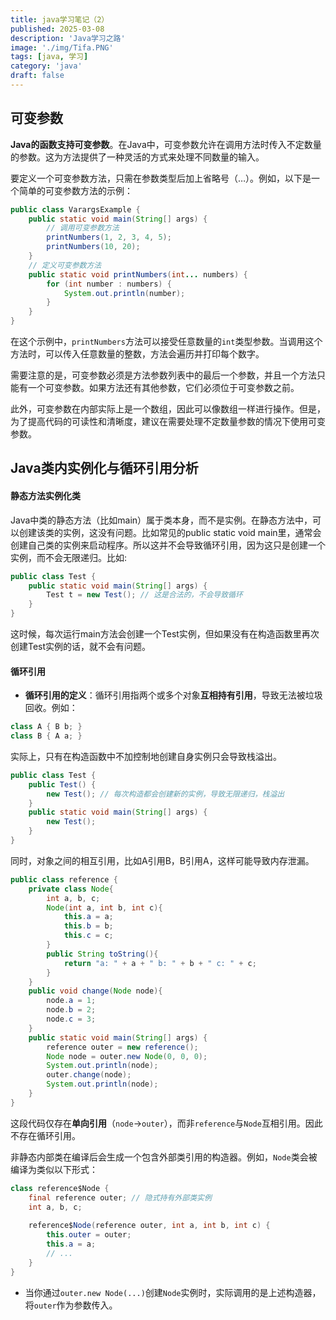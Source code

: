 ```yaml
---
title: java学习笔记（2）
published: 2025-03-08
description: 'Java学习之路'
image: './img/Tifa.PNG'
tags: [java, 学习]
category: 'java'
draft: false 
---
```



## 可变参数

**Java的函数支持可变参数**。在Java中，可变参数允许在调用方法时传入不定数量的参数。这为方法提供了一种灵活的方式来处理不同数量的输入。

要定义一个可变参数方法，只需在参数类型后加上省略号（…）。例如，以下是一个简单的可变参数方法的示例：

```java
public class VarargsExample {
    public static void main(String[] args) {
        // 调用可变参数方法
        printNumbers(1, 2, 3, 4, 5);
        printNumbers(10, 20);
    }
    // 定义可变参数方法
    public static void printNumbers(int... numbers) {
        for (int number : numbers) {
            System.out.println(number);
        }
    }
}
```

在这个示例中，`printNumbers`方法可以接受任意数量的`int`类型参数。当调用这个方法时，可以传入任意数量的整数，方法会遍历并打印每个数字。

需要注意的是，可变参数必须是方法参数列表中的最后一个参数，并且一个方法只能有一个可变参数。如果方法还有其他参数，它们必须位于可变参数之前。

此外，可变参数在内部实际上是一个数组，因此可以像数组一样进行操作。但是，为了提高代码的可读性和清晰度，建议在需要处理不定数量参数的情况下使用可变参数。



## Java类内实例化与循环引用分析

#### 静态方法实例化类

Java中类的静态方法（比如main）属于类本身，而不是实例。在静态方法中，可以创建该类的实例，这没有问题。比如常见的public static void main里，通常会创建自己类的实例来启动程序。所以这并不会导致循环引用，因为这只是创建一个实例，而不会无限递归。比如:

```java
public class Test {
    public static void main(String[] args) {
    	Test t = new Test(); // 这是合法的，不会导致循环
    }
}
```

这时候，每次运行main方法会创建一个Test实例，但如果没有在构造函数里再次创建Test实例的话，就不会有问题。

#### 循环引用

- **循环引用的定义**：循环引用指两个或多个对象**互相持有引用**，导致无法被垃圾回收。例如：

```java
class A { B b; }
class B { A a; }
```

实际上，只有在构造函数中不加控制地创建自身实例只会导致栈溢出。

```java
public class Test {
    public Test() {
    	new Test(); // 每次构造都会创建新的实例，导致无限递归，栈溢出
    }
    public static void main(String[] args) {
    	new Test();
    }
}
```

同时，对象之间的相互引用，比如A引用B，B引用A，这样可能导致内存泄漏。



```java
public class reference {
    private class Node{
        int a, b, c;
        Node(int a, int b, int c){
            this.a = a;
            this.b = b;
            this.c = c;
        }
        public String toString(){
            return "a: " + a + " b: " + b + " c: " + c;
        }
    }
    public void change(Node node){
        node.a = 1;
        node.b = 2;
        node.c = 3;
    }
    public static void main(String[] args) {
        reference outer = new reference();
        Node node = outer.new Node(0, 0, 0);
        System.out.println(node);
        outer.change(node);
        System.out.println(node);
    }
}
```

这段代码仅存在**单向引用**（`node`→`outer`），而非`reference`与`Node`互相引用。因此不存在循环引用。

非静态内部类在编译后会生成一个包含外部类引用的构造器。例如，`Node`类会被编译为类似以下形式：

```java
class reference$Node {
    final reference outer; // 隐式持有外部类实例
    int a, b, c;
    
    reference$Node(reference outer, int a, int b, int c) {
        this.outer = outer;
        this.a = a;
        // ...
    }
}
```

- 当你通过`outer.new Node(...)`创建`Node`实例时，实际调用的是上述构造器，将`outer`作为参数传入。